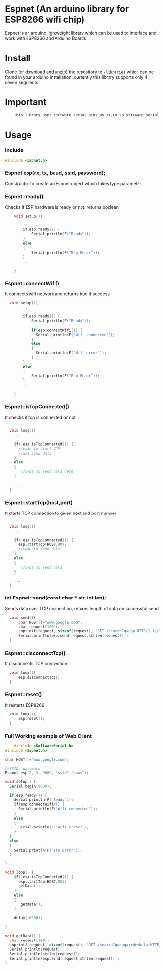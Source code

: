 # Espnet (An arduino library for ESP8266 wifi chip)
Espnet is an arduino lightweight library which can be used to interface and work with ESP8266 and Arduino Boards

# Install

Clone (or download and unzip) the repository to `/libraries`
which can be found in your arduino installation. currently this library supports only 4 seven segments

# Important
```c++
	This library uses software serial pins as rx,tx so software serial works best with 9600 baud. but ESP chip is already set to 115200, so first change baud to 9600 by using any USB to TTL converter.
```

# Usage

### Include

```c++
#include <Espnet.h>
```

### Espnet esp(rx, tx, baud, ssid, password);

Constructor to create an Espnet object which takes type parameter.




### Espnet::ready()

Checks if ESP hardware is ready or not. returns boolean

```c++
	void setup(){
		...

		if(esp.ready()) {
			Serial.println(F("Ready"));
		}
		else
		{
			Serial.println(F("Esp Error"));
		}
		...
		 
	}
```

### Espnet::connectWifi()

It connects wifi network and returns true if success
```c++
  void setup(){
		...

		if(esp.ready()) {
			Serial.println(F("Ready"));
			
			if(esp.connectWifi()) {
			  Serial.println(F("Wifi connected"));
			}
			else
			{
			  Serial.println(F("Wifi error"));
			}
		}
		else
		{
			Serial.println(F("Esp Error"));
		}
		...
		 
	}
```

### Espnet::isTcpConnected()

It checks if tcp is connected or not

```c++

  void loop(){
  	...

  	if(!esp.isTcpConnected()) {
      //code to start TCP
      //and send data
    }
    else
    {
       //code to send data here
    }
    
  	...
  }
```

### Espnet::startTcp(host,port)

It starts TCP connection to given host and port number

```c++

  void loop(){
  	...

  	if(!esp.isTcpConnected()) {
      esp.startTcp(HOST,80);
      //code to send data
    }
    else
    {
       //code to send data
    }

  	...
  }
```

### int Espnet::send(const char * str, int len);

Sends data over TCP connection, returns length of data on successful send

```c++
  void send(){
  	  char HOST[]="www.google.com";
  	  char request[100];
	  snprintf(request, sizeof(request), "GET /search?q=esp HTTP/1.1\r\nHost:%s\r\n\r\n",HOST); //Write request
	  Serial.println(esp.send(request,strlen(request)));
  }
```



### Espnet::disconnectTcp()

It disconnects TCP connection
```c++
  void loop(){
  	  esp.disconnectTcp();
  }
```



### Espnet::reset()

It restarts ESP8266

```c++
  void loop(){
  	  esp.reset();
  }
```


### Full Working example of Web Client



```c++
	#include <SoftwareSerial.h>
#include <Espnet.h>

char HOST[]="www.google.com";

//SSID, password
Espnet esp(2, 3, 9600, "ssid","pass");

void setup() {
  Serial.begin(9600);

  if(esp.ready()) {
    Serial.println(F("Ready"));
    if(esp.connectWifi()) {
      Serial.println(F("Wifi connected"));
    }
    else
    {
      Serial.println(F("Wifi error"));
    }
  }
  else
  {
    Serial.println(F("Esp Error"));
  }

}

void loop() {
    if(!esp.isTcpConnected()) {
      esp.startTcp(HOST,80);
      getData();
    }
    else
    {
       getData();
    }
  
    delay(10000);

}

void getData() {
  char request[100];
  snprintf(request, sizeof(request), "GET /search?q=sagar+devkota HTTP/1.1\r\nHost:%s\r\n\r\n",HOST); //Write request
  Serial.println(request);
  Serial.println(strlen(request));
  Serial.println(esp.send(request,strlen(request)));
}
```
